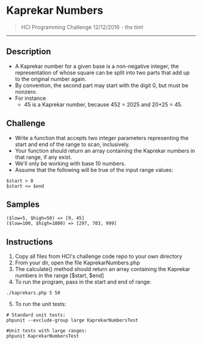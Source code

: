 # Kaprekar Numbers
> HCI Programming Challenge 12/12/2016 - thx tim!
___________



## Description
- A Kaprekar number for a given base is a non-negative integer, the representation of whose square can be split into two parts that add up to the original number again.
- By convention, the second part may start with the digit 0, but must be nonzero.
- For instance
     - 45 is a Kaprekar number, because 452 = 2025 and 20+25 = 45.


## Challenge
- Write a function that accepts two integer parameters representing the start and end of the range to scan, inclusively.
- Your function should return an array containing the Kaprekar numbers in that range, if any exist.
- We'll only be working with base 10 numbers.
- Assume that the following will be true of the input range values:
```
$start > 0
$start <= $end
```

## Samples
```
($low=5, $high=50) => [9, 45]
($low=100, $high=1000) => [297, 703, 999]
```

## Instructions
1. Copy all files from HCI's challenge code repo to your own directory
2. From your dir, open the file KaprekarNumbers.php
3. The calculate() method should return an array containing the Kaprekar numbers in the range [$start, $end]
4. To run the program, pass in the start and end of range:
```
./kaprekars.php 5 50
```
5. To run the unit tests:
```
# Standard unit tests:
phpunit --exclude-group large KaprekarNumbersTest

#Unit tests with large ranges:
phpunit KaprekarNumbersTest
```
